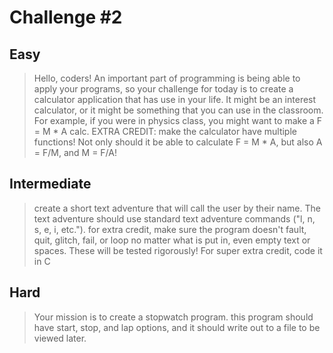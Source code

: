 # Challenge #2

## Easy
> Hello, coders! An important part of programming is being able to apply your programs, so your challenge for today is to create a calculator application that has use in your life. It might be an interest calculator, or it might be something that you can use in the classroom. For example, if you were in physics class, you might want to make a F = M * A calc.
EXTRA CREDIT: make the calculator have multiple functions! Not only should it be able to calculate F = M * A, but also A = F/M, and M = F/A!

## Intermediate
> create a short text adventure that will call the user by their name. The text adventure should use standard text adventure commands ("l, n, s, e, i, etc.").
for extra credit, make sure the program doesn't fault, quit, glitch, fail, or loop no matter what is put in, even empty text or spaces. These will be tested rigorously!
For super extra credit, code it in C

## Hard
> Your mission is to create a stopwatch program. this program should have start, stop, and lap options, and it should write out to a file to be viewed later.
